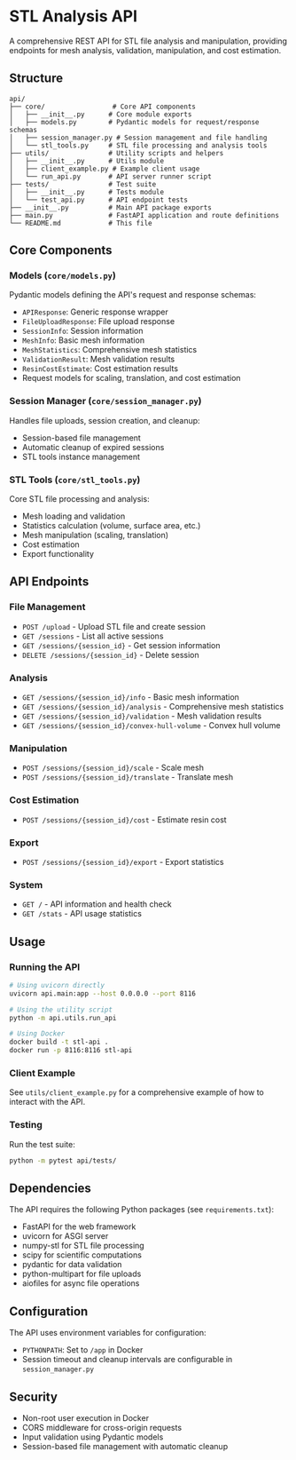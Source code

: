 # STL Analysis API

A comprehensive REST API for STL file analysis and manipulation, providing endpoints for mesh analysis, validation, manipulation, and cost estimation.

## Structure

```
api/
├── core/                 # Core API components
│   ├── __init__.py      # Core module exports
│   ├── models.py        # Pydantic models for request/response schemas
│   ├── session_manager.py # Session management and file handling
│   └── stl_tools.py     # STL file processing and analysis tools
├── utils/               # Utility scripts and helpers
│   ├── __init__.py      # Utils module
│   ├── client_example.py # Example client usage
│   └── run_api.py       # API server runner script
├── tests/               # Test suite
│   ├── __init__.py      # Tests module
│   └── test_api.py      # API endpoint tests
├── __init__.py          # Main API package exports
├── main.py              # FastAPI application and route definitions
└── README.md            # This file
```

## Core Components

### Models (`core/models.py`)
Pydantic models defining the API's request and response schemas:
- `APIResponse`: Generic response wrapper
- `FileUploadResponse`: File upload response
- `SessionInfo`: Session information
- `MeshInfo`: Basic mesh information
- `MeshStatistics`: Comprehensive mesh statistics
- `ValidationResult`: Mesh validation results
- `ResinCostEstimate`: Cost estimation results
- Request models for scaling, translation, and cost estimation

### Session Manager (`core/session_manager.py`)
Handles file uploads, session creation, and cleanup:
- Session-based file management
- Automatic cleanup of expired sessions
- STL tools instance management

### STL Tools (`core/stl_tools.py`)
Core STL file processing and analysis:
- Mesh loading and validation
- Statistics calculation (volume, surface area, etc.)
- Mesh manipulation (scaling, translation)
- Cost estimation
- Export functionality

## API Endpoints

### File Management
- `POST /upload` - Upload STL file and create session
- `GET /sessions` - List all active sessions
- `GET /sessions/{session_id}` - Get session information
- `DELETE /sessions/{session_id}` - Delete session

### Analysis
- `GET /sessions/{session_id}/info` - Basic mesh information
- `GET /sessions/{session_id}/analysis` - Comprehensive mesh statistics
- `GET /sessions/{session_id}/validation` - Mesh validation results
- `GET /sessions/{session_id}/convex-hull-volume` - Convex hull volume

### Manipulation
- `POST /sessions/{session_id}/scale` - Scale mesh
- `POST /sessions/{session_id}/translate` - Translate mesh

### Cost Estimation
- `POST /sessions/{session_id}/cost` - Estimate resin cost

### Export
- `POST /sessions/{session_id}/export` - Export statistics

### System
- `GET /` - API information and health check
- `GET /stats` - API usage statistics

## Usage

### Running the API
```bash
# Using uvicorn directly
uvicorn api.main:app --host 0.0.0.0 --port 8116

# Using the utility script
python -m api.utils.run_api

# Using Docker
docker build -t stl-api .
docker run -p 8116:8116 stl-api
```

### Client Example
See `utils/client_example.py` for a comprehensive example of how to interact with the API.

### Testing
Run the test suite:
```bash
python -m pytest api/tests/
```

## Dependencies

The API requires the following Python packages (see `requirements.txt`):
- FastAPI for the web framework
- uvicorn for ASGI server
- numpy-stl for STL file processing
- scipy for scientific computations
- pydantic for data validation
- python-multipart for file uploads
- aiofiles for async file operations

## Configuration

The API uses environment variables for configuration:
- `PYTHONPATH`: Set to `/app` in Docker
- Session timeout and cleanup intervals are configurable in `session_manager.py`

## Security

- Non-root user execution in Docker
- CORS middleware for cross-origin requests
- Input validation using Pydantic models
- Session-based file management with automatic cleanup 